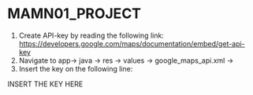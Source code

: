 # MAMN01_PROJECT


1. Create API-key by reading the following link: https://developers.google.com/maps/documentation/embed/get-api-key 
2. Navigate to  app-> java -> res -> values -> google_maps_api.xml -> 
3. Insert the key on the following line: 
 
 <string name="google_maps_key" templateMergeStrategy="preserve" translatable="false"> INSERT THE KEY HERE </string>
